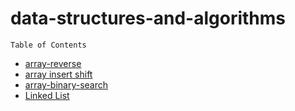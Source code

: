 # data-structures-and-algorithms




`Table of Contents`
* [array-reverse](reverse.md) 
* [array insert shift](array-insert-shift.md)
* [array-binary-search](array-binary-search.md)
* [Linked List](LinkedList.md)


